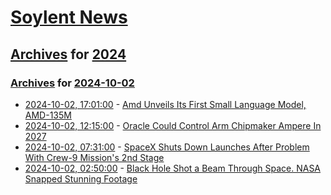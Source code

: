 # [Soylent News](../../../README.md)

## [Archives](../../index.md) for [2024](../index.md)

### [Archives](../../index.md) for [2024-10-02](index.md)

* [2024-10-02, 17:01:00](https://soylentnews.org/article.pl?sid=24/10/02/0512256&from=rss) - [Amd Unveils Its First Small Language Model, AMD-135M](https://soylentnews.org/article.pl?sid=24/10/02/0512256&from=rss)
* [2024-10-02, 12:15:00](https://soylentnews.org/article.pl?sid=24/10/01/1226233&from=rss) - [Oracle Could Control Arm Chipmaker Ampere In 2027](https://soylentnews.org/article.pl?sid=24/10/01/1226233&from=rss)
* [2024-10-02, 07:31:00](https://soylentnews.org/article.pl?sid=24/10/01/1222236&from=rss) - [SpaceX Shuts Down Launches After Problem With Crew-9 Mission's 2nd Stage](https://soylentnews.org/article.pl?sid=24/10/01/1222236&from=rss)
* [2024-10-02, 02:50:00](https://soylentnews.org/article.pl?sid=24/10/01/1216204&from=rss) - [Black Hole Shot a Beam Through Space. NASA Snapped Stunning Footage](https://soylentnews.org/article.pl?sid=24/10/01/1216204&from=rss)

